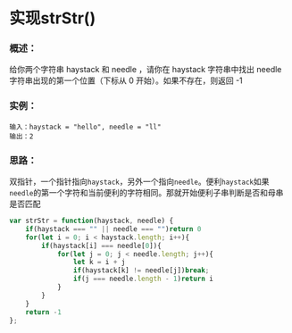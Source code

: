 # 实现strStr()

### 概述：

给你两个字符串 haystack 和 needle ，请你在 haystack 字符串中找出 needle 字符串出现的第一个位置（下标从 0 开始）。如果不存在，则返回  -1

### 实例：

```
输入：haystack = "hello", needle = "ll"
输出：2
```

### 思路：

双指针，一个指针指向`haystack`，另外一个指向`needle`。便利`haystack`如果`needle`的第一个字符和当前便利的字符相同。那就开始便利子串判断是否和母串是否匹配

```js
var strStr = function(haystack, needle) {
    if(haystack === "" || needle === "")return 0
    for(let i = 0; i < haystack.length; i++){
        if(haystack[i] === needle[0]){
            for(let j = 0; j < needle.length; j++){
                let k = i + j
                if(haystack[k] != needle[j])break;
                if(j === needle.length - 1)return i
            }
        }
    }
    return -1
};
```

